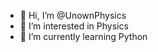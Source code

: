 - 👋 Hi, I’m @UnownPhysics
- 👀 I’m interested in Physics
- 🌱 I’m currently learning Python

<!---
UnownPhysics/UnownPhysics is a ✨ special ✨ repository because its `README.md` (this file) appears on your GitHub profile.
You can click the Preview link to take a look at your changes.
--->
